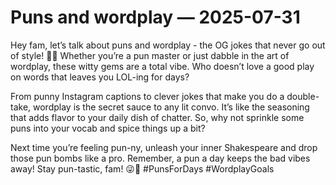 # Puns and wordplay — 2025-07-31

Hey fam, let’s talk about puns and wordplay - the OG jokes that never go out of style! 💁‍♀️ Whether you’re a pun master or just dabble in the art of wordplay, these witty gems are a total vibe. Who doesn’t love a good play on words that leaves you LOL-ing for days?

From punny Instagram captions to clever jokes that make you do a double-take, wordplay is the secret sauce to any lit convo. It’s like the seasoning that adds flavor to your daily dish of chatter. So, why not sprinkle some puns into your vocab and spice things up a bit?

Next time you’re feeling pun-ny, unleash your inner Shakespeare and drop those pun bombs like a pro. Remember, a pun a day keeps the bad vibes away! Stay pun-tastic, fam! 😜🙌 #PunsForDays #WordplayGoals